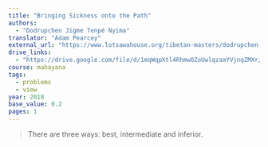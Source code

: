 ```yaml
---
title: "Bringing Sickness onto the Path"
authors:
  - "Dodrupchen Jigme Tenpé Nyima"
translator: "Adam Pearcey"
external_url: "https://www.lotsawahouse.org/tibetan-masters/dodrupchen-III/three-ways-of-bringing-sickness-onto-path"
drive_links:
  - "https://drive.google.com/file/d/1mqWqpXtl4RhmwOZoUwlqzaaYVjnqZMXr/view?usp=drivesdk"
course: mahayana
tags:
  - problems
  - view
year: 2018
base_value: 0.2
pages: 1
---
```


> There are three ways: best, intermediate and inferior.
